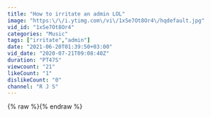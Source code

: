 ```yaml
---
title: "How to irritate an admin LOL"
image: "https:\/\/i.ytimg.com\/vi\/1xSe7Ot8Or4\/hqdefault.jpg"
vid_id: "1xSe7Ot8Or4"
categories: "Music"
tags: ["irritate","admin"]
date: "2021-06-20T01:39:50+03:00"
vid_date: "2020-07-21T09:08:40Z"
duration: "PT47S"
viewcount: "21"
likeCount: "1"
dislikeCount: "0"
channel: "R J S"
---
```

{% raw %}{% endraw %}
